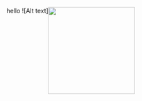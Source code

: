 hello
![Alt text]<img src="https://images.unsplash.com/photo-1500964757637-c85e8a162699?ixlib=rb-1.2.1&ixid=MnwxMjA3fDB8MHxwaG90by1wYWdlfHx8fGVufDB8fHx8&auto=format&fit=crop&w=3303&q=80"  align="top" height="200">
